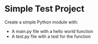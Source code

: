 # Simple Test Project

Create a simple Python module with:
- A main.py file with a hello world function
- A test.py file with a test for the function
